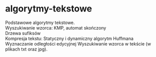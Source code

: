 # algorytmy-tekstowe
Podstawowe algorytmy tekstowe.\
Wyszukiwanie wzorca: KMP, automat skończony\
Drzewa sufiksów\
Kompresja tekstu: Statyczny i dynamiczny algorytm Huffmana\
Wyznaczanie odległości edycyjnej
Wyszukiwanie wzorca w tekście (w plikach txt oraz jpg).

